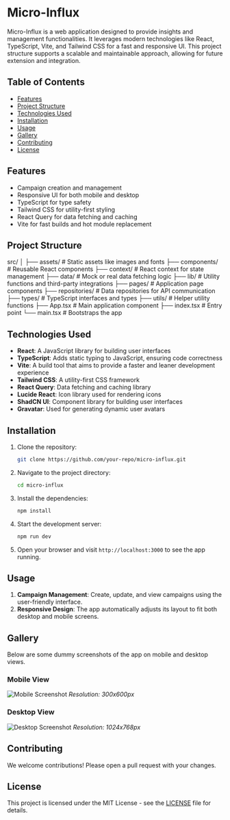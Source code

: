 # Micro-Influx

Micro-Influx is a web application designed to provide insights and management functionalities. It leverages modern technologies like React, TypeScript, Vite, and Tailwind CSS for a fast and responsive UI. This project structure supports a scalable and maintainable approach, allowing for future extension and integration.

## Table of Contents

- [Features](#features)
- [Project Structure](#project-structure)
- [Technologies Used](#technologies-used)
- [Installation](#installation)
- [Usage](#usage)
- [Gallery](#gallery)
- [Contributing](#contributing)
- [License](#license)

## Features

- Campaign creation and management
- Responsive UI for both mobile and desktop
- TypeScript for type safety
- Tailwind CSS for utility-first styling
- React Query for data fetching and caching
- Vite for fast builds and hot module replacement

## Project Structure

src/ │ 
├── assets/ # Static assets like images and fonts 
├── components/ # Reusable React components 
├── context/ # React context for state management 
├── data/ # Mock or real data fetching logic 
├── lib/ # Utility functions and third-party integrations 
├── pages/ # Application page components 
├── repositories/ # Data repositories for API communication 
├── types/ # TypeScript interfaces and types 
├── utils/ # Helper utility functions 
├── App.tsx # Main application component 
├── index.tsx # Entry point └── main.tsx # Bootstraps the app



## Technologies Used

- **React**: A JavaScript library for building user interfaces
- **TypeScript**: Adds static typing to JavaScript, ensuring code correctness
- **Vite**: A build tool that aims to provide a faster and leaner development experience
- **Tailwind CSS**: A utility-first CSS framework
- **React Query**: Data fetching and caching library
- **Lucide React**: Icon library used for rendering icons
- **ShadCN UI**: Component library for building user interfaces
- **Gravatar**: Used for generating dynamic user avatars

## Installation

1. Clone the repository:
    ```bash
    git clone https://github.com/your-repo/micro-influx.git
    ```

2. Navigate to the project directory:
    ```bash
    cd micro-influx
    ```

3. Install the dependencies:
    ```bash
    npm install
    ```

4. Start the development server:
    ```bash
    npm run dev
    ```

5. Open your browser and visit `http://localhost:3000` to see the app running.

## Usage

1. **Campaign Management**: Create, update, and view campaigns using the user-friendly interface.
2. **Responsive Design**: The app automatically adjusts its layout to fit both desktop and mobile screens.

## Gallery

Below are some dummy screenshots of the app on mobile and desktop views.

### Mobile View
![Mobile Screenshot](https://via.placeholder.com/300x600?text=Mobile+Screenshot)
*Resolution: 300x600px*

### Desktop View
![Desktop Screenshot](https://via.placeholder.com/1024x768?text=Desktop+Screenshot)
*Resolution: 1024x768px*

## Contributing

We welcome contributions! Please open a pull request with your changes.

## License

This project is licensed under the MIT License - see the [LICENSE](LICENSE) file for details.
